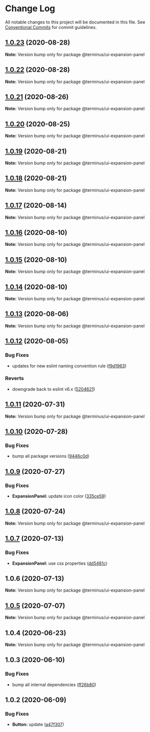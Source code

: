 # Change Log

All notable changes to this project will be documented in this file.
See [Conventional Commits](https://conventionalcommits.org) for commit guidelines.

## [1.0.23](https://github.com/GetTerminus/terminus-oss/compare/@terminus/ui-expansion-panel@1.0.22...@terminus/ui-expansion-panel@1.0.23) (2020-08-28)

**Note:** Version bump only for package @terminus/ui-expansion-panel





## [1.0.22](https://github.com/GetTerminus/terminus-oss/compare/@terminus/ui-expansion-panel@1.0.21...@terminus/ui-expansion-panel@1.0.22) (2020-08-28)

**Note:** Version bump only for package @terminus/ui-expansion-panel





## [1.0.21](https://github.com/GetTerminus/terminus-oss/compare/@terminus/ui-expansion-panel@1.0.20...@terminus/ui-expansion-panel@1.0.21) (2020-08-26)

**Note:** Version bump only for package @terminus/ui-expansion-panel





## [1.0.20](https://github.com/GetTerminus/terminus-oss/compare/@terminus/ui-expansion-panel@1.0.19...@terminus/ui-expansion-panel@1.0.20) (2020-08-25)

**Note:** Version bump only for package @terminus/ui-expansion-panel





## [1.0.19](https://github.com/GetTerminus/terminus-oss/compare/@terminus/ui-expansion-panel@1.0.18...@terminus/ui-expansion-panel@1.0.19) (2020-08-21)

**Note:** Version bump only for package @terminus/ui-expansion-panel





## [1.0.18](https://github.com/GetTerminus/terminus-oss/compare/@terminus/ui-expansion-panel@1.0.17...@terminus/ui-expansion-panel@1.0.18) (2020-08-21)

**Note:** Version bump only for package @terminus/ui-expansion-panel





## [1.0.17](https://github.com/GetTerminus/terminus-oss/compare/@terminus/ui-expansion-panel@1.0.16...@terminus/ui-expansion-panel@1.0.17) (2020-08-14)

**Note:** Version bump only for package @terminus/ui-expansion-panel





## [1.0.16](https://github.com/GetTerminus/terminus-oss/compare/@terminus/ui-expansion-panel@1.0.15...@terminus/ui-expansion-panel@1.0.16) (2020-08-10)

**Note:** Version bump only for package @terminus/ui-expansion-panel

## [1.0.15](https://github.com/GetTerminus/terminus-oss/compare/@terminus/ui-expansion-panel@1.0.14...@terminus/ui-expansion-panel@1.0.15) (2020-08-10)

**Note:** Version bump only for package @terminus/ui-expansion-panel

## [1.0.14](https://github.com/GetTerminus/terminus-oss/compare/@terminus/ui-expansion-panel@1.0.13...@terminus/ui-expansion-panel@1.0.14) (2020-08-10)

**Note:** Version bump only for package @terminus/ui-expansion-panel

## [1.0.13](https://github.com/GetTerminus/terminus-oss/compare/@terminus/ui-expansion-panel@1.0.12...@terminus/ui-expansion-panel@1.0.13) (2020-08-06)

**Note:** Version bump only for package @terminus/ui-expansion-panel

## [1.0.12](https://github.com/GetTerminus/terminus-oss/compare/@terminus/ui-expansion-panel@1.0.11...@terminus/ui-expansion-panel@1.0.12) (2020-08-05)

### Bug Fixes

* updates for new eslint naming convention rule ([f9d1963](https://github.com/GetTerminus/terminus-oss/commit/f9d1963184a2e483274b629e6bb6504e21baa743))

### Reverts

* downgrade back to eslint v6.x ([5204621](https://github.com/GetTerminus/terminus-oss/commit/5204621a0c0aef6d7892222f190f07a620497d73))

## [1.0.11](https://github.com/GetTerminus/terminus-oss/compare/@terminus/ui-expansion-panel@1.0.10...@terminus/ui-expansion-panel@1.0.11) (2020-07-31)

**Note:** Version bump only for package @terminus/ui-expansion-panel

## [1.0.10](https://github.com/GetTerminus/terminus-oss/compare/@terminus/ui-expansion-panel@1.0.9...@terminus/ui-expansion-panel@1.0.10) (2020-07-28)

### Bug Fixes

* bump all package versions ([9446c0d](https://github.com/GetTerminus/terminus-oss/commit/9446c0d5cde3bd693cfba7cabbfd2db443a47b00))

## [1.0.9](https://github.com/GetTerminus/terminus-oss/compare/@terminus/ui-expansion-panel@1.0.8...@terminus/ui-expansion-panel@1.0.9) (2020-07-27)

### Bug Fixes

* **ExpansionPanel:** update icon color ([335ce59](https://github.com/GetTerminus/terminus-oss/commit/335ce59abcead4f0aa42ca6766d89b514583c8c1))

## [1.0.8](https://github.com/GetTerminus/terminus-oss/compare/@terminus/ui-expansion-panel@1.0.7...@terminus/ui-expansion-panel@1.0.8) (2020-07-24)

**Note:** Version bump only for package @terminus/ui-expansion-panel

## [1.0.7](https://github.com/GetTerminus/terminus-oss/compare/@terminus/ui-expansion-panel@1.0.6...@terminus/ui-expansion-panel@1.0.7) (2020-07-13)

### Bug Fixes

* **ExpansionPanel:** use css properties ([dd5481c](https://github.com/GetTerminus/terminus-oss/commit/dd5481cddb1a1d249e0a8fe8937052820af33033))

## 1.0.6 (2020-07-13)

**Note:** Version bump only for package @terminus/ui-expansion-panel

## [1.0.5](https://github.com/GetTerminus/terminus-oss/compare/@terminus/ui-expansion-panel@1.0.4...@terminus/ui-expansion-panel@1.0.5) (2020-07-07)

**Note:** Version bump only for package @terminus/ui-expansion-panel

## 1.0.4 (2020-06-23)

**Note:** Version bump only for package @terminus/ui-expansion-panel

## 1.0.3 (2020-06-10)

### Bug Fixes

* bump all internal dependencies ([ff26b80](https://github.com/GetTerminus/terminus-oss/commit/ff26b806bb599401f006996be5b567a378e68ef3))

## 1.0.2 (2020-06-09)

### Bug Fixes

* **Button:** update ([a47f307](https://github.com/GetTerminus/terminus-oss/commit/a47f30757b9216d6ee76788c117e76eacf5289e5))
